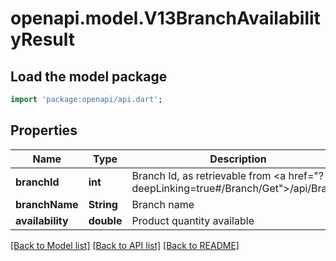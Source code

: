 # openapi.model.V13BranchAvailabilityResult

## Load the model package
```dart
import 'package:openapi/api.dart';
```

## Properties
Name | Type | Description | Notes
------------ | ------------- | ------------- | -------------
**branchId** | **int** | Branch Id, as retrievable from <a href=\"?deepLinking=true#/Branch/Get\">/api/Branch</a> | [optional] 
**branchName** | **String** | Branch name | [optional] 
**availability** | **double** | Product quantity available | [optional] 

[[Back to Model list]](../README.md#documentation-for-models) [[Back to API list]](../README.md#documentation-for-api-endpoints) [[Back to README]](../README.md)



